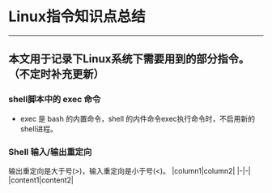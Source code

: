 # Linux指令知识点总结
***
## 本文用于记录下Linux系统下需要用到的部分指令。（不定时补充更新）

### shell脚本中的 exec 命令
- exec 是 bash 的内置命令，shell 的内件命令exec执行命令时，不启用新的shell进程。



### Shell 输入/输出重定向
输出重定向是大于号(>)，输入重定向是小于号(<)。
|column1|column2|
|-|-|
|content1|content2|
